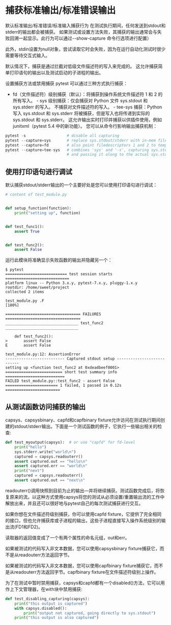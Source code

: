 # 捕获标准输出/标准错误输出
默认标准输出/标准错误/标准输入捕获行为
在测试执行期间，任何发送到 ​stdout和 ​stderr的输出都会被捕获。 如果测试或设置方法失败，其捕获的输出通常会与失败回溯一起显示。此行为可以通过 ​--show-capture​ 命令行选项进行配置）

此外，​stdin设置为​null​对象，尝试读取它时会失败，因为在运行自动化测试时很少需要等待交互式输入。

默认情况下，捕获是通过拦截对低级文件描述符的写入来完成的。 这允许捕获简单打印语句的输出以及测试启动的子进程的输出。

设置捕获方法或禁用捕获
pytest 可以通过三种方式执行捕获：

- ​fd​（文件描述符）级别捕获（默认）：将捕获到操作系统文件描述符 1 和 2 的所有写入。
​- sys ​级别捕获：仅会捕获对 Python 文件 ​sys.stdout​ 和 ​sys.stderr​ 的写入。 不捕获对文件描述符的写入。
​- tee-sys​ 捕获：Python 写入 ​sys.stdout​ 和 ​sys.stderr​ 将被捕获，但是写入也将传递到实际的 ​sys.stdout​ 和 ​sys.stderr​。 这允许输出实时打印并捕获以供插件使用，例如 ​junitxml​（pytest 5.4 中的新功能）。
您可以从命令行影响输出捕获机制：
```python
pytest -s                  # disable all capturing
pytest --capture=sys       # replace sys.stdout/stderr with in-mem files
pytest --capture=fd        # also point filedescriptors 1 and 2 to temp file
pytest --capture=tee-sys   # combines 'sys' and '-s', capturing sys.stdout/stderr
                           # and passing it along to the actual sys.stdout/stderr
```
## 使用打印语句进行调试
默认捕获 ​stdout​/​stderr输出的一个主要好处是您可以使用打印语句进行调试：
```python
# content of test_module.py


def setup_function(function):
    print("setting up", function)


def test_func1():
    assert True


def test_func2():
    assert False
```
运行此模块将准确显示失败函数的输出并隐藏另一个：
```shell
$ pytest
=========================== test session starts ============================
platform linux -- Python 3.x.y, pytest-7.x.y, pluggy-1.x.y
rootdir: /home/sweet/project
collected 2 items

test_module.py .F                                                    [100%]

================================= FAILURES =================================
________________________________ test_func2 ________________________________

    def test_func2():
>       assert False
E       assert False

test_module.py:12: AssertionError
-------------------------- Captured stdout setup ---------------------------
setting up <function test_func2 at 0xdeadbeef0001>
========================= short test summary info ==========================
FAILED test_module.py::test_func2 - assert False
======================= 1 failed, 1 passed in 0.12s ========================
```
## 从测试函数访问捕获的输出
​capsys​、​capsysbinary​、​capfd​和​capfbinary fixture​允许访问在测试执行期间创建的​stdout​/​stderr​输出。下面是一个测试函数的例子，它执行一些输出相关的检查:
```python
def test_myoutput(capsys):  # or use "capfd" for fd-level
    print("hello")
    sys.stderr.write("world\n")
    captured = capsys.readouterr()
    assert captured.out == "hello\n"
    assert captured.err == "world\n"
    print("next")
    captured = capsys.readouterr()
    assert captured.out == "next\n"
```
​readouterr()​调用快照到目前为止的输出—并将继续捕获。测试函数完成后，将恢复原来的流。以这种方式使用​capsys​将您的测试从必须设置/重置输出流的工作中解放出来，并且还可以很好地与pytest自己的每次测试捕获进行交互。

如果你想在文件描述符级别捕获，你可以使用​capfd fixture​，它提供了完全相同的接口，但也允许捕获库或子进程的输出，这些子进程直接写入操作系统级别的输出流(​FD1​和​FD2​)。

读取器的返回值变成了一个有两个属性的命名元组，​out​和​err​。

如果被测试的代码写入非文本数据，您可以使用​capsysbinary fixture​捕获它，而不是从​readouterr​方法返回字节。

如果被测试的代码写入非文本数据，您可以使用​capfbinary fixture​捕获它，而不是从​readouterr​方法返回字节。​capfbinary fixture​在文件描述符级别上操作。

为了在测试中暂时禁用捕获，​capsys​和​capfd​都有一个​disabled()​方法，它可以用作上下文管理器，在​with​块中禁用捕获:
```python
def test_disabling_capturing(capsys):
    print("this output is captured")
    with capsys.disabled():
        print("output not captured, going directly to sys.stdout")
    print("this output is also captured")
```